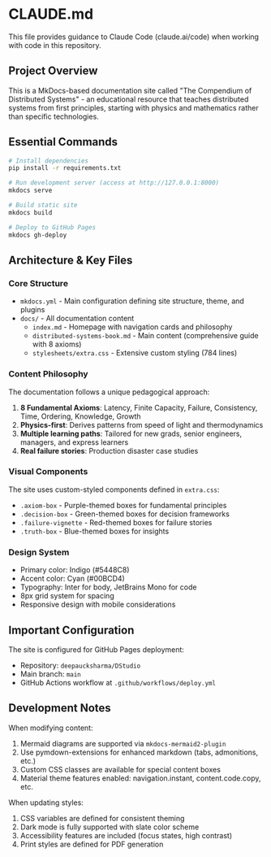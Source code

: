 # CLAUDE.md

This file provides guidance to Claude Code (claude.ai/code) when working with code in this repository.

## Project Overview

This is a MkDocs-based documentation site called "The Compendium of Distributed Systems" - an educational resource that teaches distributed systems from first principles, starting with physics and mathematics rather than specific technologies.

## Essential Commands

```bash
# Install dependencies
pip install -r requirements.txt

# Run development server (access at http://127.0.0.1:8000)
mkdocs serve

# Build static site
mkdocs build

# Deploy to GitHub Pages
mkdocs gh-deploy
```

## Architecture & Key Files

### Core Structure
- `mkdocs.yml` - Main configuration defining site structure, theme, and plugins
- `docs/` - All documentation content
  - `index.md` - Homepage with navigation cards and philosophy
  - `distributed-systems-book.md` - Main content (comprehensive guide with 8 axioms)
  - `stylesheets/extra.css` - Extensive custom styling (784 lines)

### Content Philosophy
The documentation follows a unique pedagogical approach:
1. **8 Fundamental Axioms**: Latency, Finite Capacity, Failure, Consistency, Time, Ordering, Knowledge, Growth
2. **Physics-first**: Derives patterns from speed of light and thermodynamics
3. **Multiple learning paths**: Tailored for new grads, senior engineers, managers, and express learners
4. **Real failure stories**: Production disaster case studies

### Visual Components
The site uses custom-styled components defined in `extra.css`:
- `.axiom-box` - Purple-themed boxes for fundamental principles
- `.decision-box` - Green-themed boxes for decision frameworks
- `.failure-vignette` - Red-themed boxes for failure stories
- `.truth-box` - Blue-themed boxes for insights

### Design System
- Primary color: Indigo (#5448C8)
- Accent color: Cyan (#00BCD4)
- Typography: Inter for body, JetBrains Mono for code
- 8px grid system for spacing
- Responsive design with mobile considerations

## Important Configuration

The site is configured for GitHub Pages deployment:
- Repository: `deepaucksharma/DStudio`
- Main branch: `main`
- GitHub Actions workflow at `.github/workflows/deploy.yml`

## Development Notes

When modifying content:
1. Mermaid diagrams are supported via `mkdocs-mermaid2-plugin`
2. Use pymdown-extensions for enhanced markdown (tabs, admonitions, etc.)
3. Custom CSS classes are available for special content boxes
4. Material theme features enabled: navigation.instant, content.code.copy, etc.

When updating styles:
1. CSS variables are defined for consistent theming
2. Dark mode is fully supported with slate color scheme
3. Accessibility features are included (focus states, high contrast)
4. Print styles are defined for PDF generation